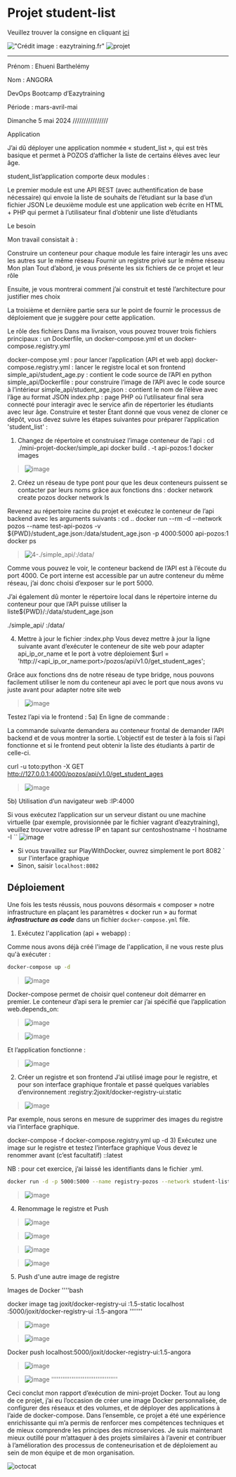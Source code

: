 # Projet student-list

Veuillez trouver la consigne en cliquant [ici](https://github.com/diranetafen/student-list.git "ici")

!["Crédit image : eazytraining.fr"](https://eazytraining.fr/wp-content/uploads/2020/04/pozos-logo.png) ![projet](https://user-images.githubusercontent.com/18481009/84582395-ba230b00-adeb-11ea-9453-22ed1be7e268.jpg)

------------
Prénom : Ehueni Barthelémy

Nom : ANGORA

 DevOps Bootcamp d’Eazytraining

Période : mars-avril-mai

Dimanche 5 mai 2024
////////////////


Application


J’ai dû déployer une application nommée « student_list », qui est très basique et permet à POZOS d’afficher la liste de certains élèves avec leur âge.

student_list’application comporte deux modules :

Le premier module est une API REST (avec authentification de base nécessaire) qui envoie la liste de souhaits de l’étudiant sur la base d’un fichier JSON
Le deuxième module est une application web écrite en HTML + PHP qui permet à l’utilisateur final d’obtenir une liste d’étudiants


Le besoin

Mon travail consistait à :

Construire un conteneur pour chaque module
les faire interagir les uns avec les autres sur le même réseau
Fournir un registre privé sur le même réseau
Mon plan
Tout d’abord, je vous présente les six fichiers de ce projet et leur rôle

Ensuite, je vous montrerai comment j’ai construit et testé l’architecture pour justifier mes choix

La troisième et dernière partie sera sur le point de fournir le processus de déploiement que je suggère pour cette application.

Le rôle des fichiers
Dans ma livraison, vous pouvez trouver trois fichiers principaux : un Dockerfile, un docker-compose.yml et un docker-compose.registry.yml

docker-compose.yml : pour lancer l’application (API et web app)
docker-compose.registry.yml : lancer le registre local et son frontend
simple_api/student_age.py : contient le code source de l’API en python
simple_api/Dockerfile : pour construire l’image de l’API avec le code source à l’intérieur
simple_api/student_age.json : contient le nom de l’élève avec l’âge au format JSON
index.php : page PHP où l’utilisateur final sera connecté pour interagir avec le service afin de répertorier les étudiants avec leur âge.
Construire et tester
Étant donné que vous venez de cloner ce dépôt, vous devez suivre les étapes suivantes pour préparer l’application 'student_list' :

1) Changez de répertoire et construisez l’image conteneur de l’api :
cd ./mini-projet-docker/simple_api
docker build . -t api-pozos:1
docker images
> ![image](https://github.com/ehueni1982/MINI-PROJET-DOCKER_/assets/157939806/fab442f5-8f66-4c87-ba9a-388914ae2199)

2) Créez un réseau de type pont pour que les deux conteneurs puissent se contacter par leurs noms grâce aux fonctions dns :
docker network create pozos
docker network ls

Revenez au répertoire racine du projet et exécutez le conteneur de l’api backend avec les arguments suivants :
cd ..
docker run --rm -d --network pozos --name test-api-pozos -v ${PWD}/student_age.json:/data/student_age.json -p 4000:5000 api-pozos:1
docker ps
> ![4-./simple_api/:/data/](https://user-images.githubusercontent.com/101605739/224589839-7a5d47e6-fdff-40e4-a803-99ebc9d70b03.png)

Comme vous pouvez le voir, le conteneur backend de l’API est à l’écoute du port 4000. Ce port interne est accessible par un autre conteneur du même réseau, j’ai donc choisi d’exposer sur le port 5000.

J’ai également dû monter le répertoire local dans le répertoire interne du conteneur pour que l’API puisse utiliser la liste${PWD}/:/data/student_age.json

./simple_api/ :/data/

4) Mettre à jour le fichier :index.php
Vous devez mettre à jour la ligne suivante avant d’exécuter le conteneur de site web pour adapter api_ip_or_name et le port à votre déploiement  $url = 'http://<api_ip_or_name:port>/pozos/api/v1.0/get_student_ages';

Grâce aux fonctions dns de notre réseau de type bridge, nous pouvons facilement utiliser le nom du conteneur api avec le port que nous avons vu juste avant pour adapter notre site web

> ![image](https://github.com/ehueni1982/MINI-PROJET-DOCKER_/assets/157939806/1e5c98c9-1de4-4a93-9b54-fe36692b20d1)

Testez l’api via le frontend :
5a) En ligne de commande :

La commande suivante demandera au conteneur frontal de demander l’API backend et de vous montrer la sortie. L’objectif est de tester à la fois si l’api fonctionne et si le frontend peut obtenir la liste des étudiants à partir de celle-ci.

curl -u toto:python -X GET http://127.0.0.1:4000/pozos/api/v1.0/get_student_ages
> ![image](https://github.com/ehueni1982/MINI-PROJET-DOCKER_/assets/157939806/1c7471cb-edd5-4188-b6aa-94140f9e857c)

5b) Utilisation d’un navigateur web :IP:4000

Si vous exécutez l’application sur un serveur distant ou une machine virtuelle (par exemple, provisionnée par le fichier vagrant d’eazytraining), veuillez trouver votre adresse IP en tapant sur centoshostname -I
hostname -I
``
![image](https://github.com/ehueni1982/MINI-PROJET-DOCKER_/assets/157939806/8d7e1bf1-ec0b-4cf5-8b92-9bea54491624)

- Si vous travaillez sur PlayWithDocker, ouvrez simplement le port 8082 ` sur l'interface graphique
- Sinon, saisir `localhost:8082`

## Déploiement

Une fois les tests réussis, nous pouvons désormais « composer » notre infrastructure en plaçant les paramètres « docker run » au format ***infrastructure as code*** dans un fichier `docker-compose.yml` file.

1) Exécutez l'application (api + webapp) :

Comme nous avons déjà créé l'image de l'application, il ne vous reste plus qu'à exécuter :

```bash
docker-compose up -d
````
>![image](https://github.com/ehueni1982/MINI-PROJET-DOCKER_/assets/157939806/a4723207-87f5-422d-8518-8eea86eb9839)

Docker-compose permet de choisir quel conteneur doit démarrer en premier. Le conteneur d’api sera le premier car j’ai spécifié que l’application web.depends_on:

> ![image](https://github.com/ehueni1982/MINI-PROJET-DOCKER_/assets/157939806/df3e9312-7cc2-4a28-878c-e169fb2d2bb7)

>![image](https://github.com/ehueni1982/MINI-PROJET-DOCKER_/assets/157939806/0e4e15cc-50aa-4199-a940-89fed442a682)

Et l’application fonctionne :
>![image](https://github.com/ehueni1982/MINI-PROJET-DOCKER_/assets/157939806/241aa70a-0bb9-42e5-a4ca-0c0ea22e6008)

2) Créer un registre et son frontend
J’ai utilisé image pour le registre, et pour son interface graphique frontale et passé quelques variables d’environnement :registry:2joxit/docker-registry-ui:static

>![image](https://github.com/ehueni1982/MINI-PROJET-DOCKER_/assets/157939806/264a171e-825a-428c-ac83-0400157ffb28)

Par exemple, nous serons en mesure de supprimer des images du registre via l’interface graphique.

docker-compose -f docker-compose.registry.yml up -d
3) Exécutez une image sur le registre et testez l’interface graphique
Vous devez le renommer avant (c’est facultatif) ::latest

NB : pour cet exercice, j’ai laissé les identifiants dans le fichier .yml.

```bash
docker run -d -p 5000:5000 --name registry-pozos --network student-list_api-pozos registry:2
```
>![image](https://github.com/ehueni1982/MINI-PROJET-DOCKER_/assets/157939806/ea0feac3-dcd2-4a48-ae73-6f37a537ab32)

4) Renommage le registre et Push

>![image](https://github.com/ehueni1982/MINI-PROJET-DOCKER_/assets/157939806/ec34e0aa-ff95-4e26-8810-a8fbe5fd0b08)

  
>![image](https://github.com/ehueni1982/MINI-PROJET-DOCKER_/assets/157939806/d733e7db-b056-495c-bff5-e29f17d48bf1)


> ![image](https://github.com/ehueni1982/MINI-PROJET-DOCKER_/assets/157939806/715bce28-2e53-49a8-a39d-2116fcb763f6)



> ![image](https://github.com/ehueni1982/MINI-PROJET-DOCKER_/assets/157939806/180e0814-f033-4120-adda-3fe1209a1b2c)

5) Push d'une autre image de registre

Images de Docker
''''bash

docker image tag joxit/docker-registry-ui :1.5-static localhost :5000/joxit/docker-registry-ui :1.5-angora
'''''''
>![image](https://github.com/ehueni1982/MINI-PROJET-DOCKER_/assets/157939806/f009a6a3-314f-4275-8e61-e505197818bf)

>![image](https://github.com/ehueni1982/MINI-PROJET-DOCKER_/assets/157939806/e3aa2128-a23f-430b-b64b-23e1bc22fe17)

Docker push localhost:5000/joxit/docker-registry-ui:1.5-angora
>![image](https://github.com/ehueni1982/MINI-PROJET-DOCKER_/assets/157939806/db147d9a-e431-4332-8439-f6bfd1d52133)

>![image](https://github.com/ehueni1982/MINI-PROJET-DOCKER_/assets/157939806/f7ecd30d-1b17-421e-a646-60757faab9ec)
''''''''''''''''''''''''''''''''''''

Ceci conclut mon rapport d’exécution de mini-projet Docker.
Tout au long de ce projet, j’ai eu l’occasion de créer une image Docker personnalisée, de configurer des réseaux et des volumes, et de déployer des applications à l’aide de docker-compose. Dans l’ensemble, ce projet a été une expérience enrichissante qui m’a permis de renforcer mes compétences techniques et de mieux comprendre les principes des microservices. Je suis maintenant mieux outillé pour m’attaquer à des projets similaires à l’avenir et contribuer à l’amélioration des processus de conteneurisation et de déploiement au sein de mon équipe et de mon organisation.

![octocat](https://myoctocat.com/assets/images/base-octocat.svg) 
